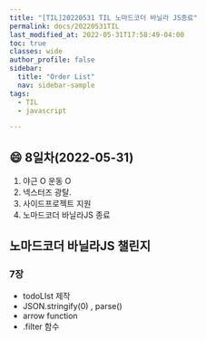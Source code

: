```yaml
---
title: "[TIL]20220531 TIL 노마드코더 바닐라 JS종료"
permalink: docs/20220531TIL
last_modified_at: 2022-05-31T17:58:49-04:00
toc: true
classes: wide
author_profile: false
sidebar:
  title: "Order List"
  nav: sidebar-sample
tags:
  - TIL
  - javascript

---
```


## :smile: 8일차(2022-05-31)


1. 야근 O 운동 O
2. 넥스터즈 광탈.
3. 사이드프로젝트 지원
4. 노마드코더 바닐라JS 종료


## 노마드코더 바닐라JS 챌린지
    
### 7장

- todoLIst 제작
- JSON.stringify(0) , parse()
- arrow function
- .filter 함수